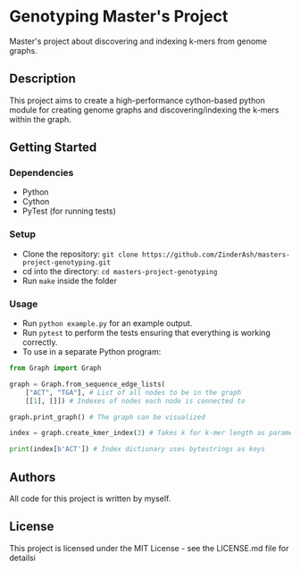 # Genotyping Master's Project
Master's project about discovering and indexing k-mers from genome graphs.

## Description

This project aims to create a high-performance cython-based python module for creating genome graphs and discovering/indexing the k-mers within the graph.

## Getting Started

### Dependencies

* Python
* Cython
* PyTest (for running tests)

### Setup

* Clone the repository: `git clone https://github.com/ZinderAsh/masters-project-genotyping.git`
* cd into the directory: `cd masters-project-genotyping`
* Run `make` inside the folder

### Usage

* Run `python example.py` for an example output.
* Run `pytest` to perform the tests ensuring that everything is working correctly.
* To use in a separate Python program:
```python
from Graph import Graph

graph = Graph.from_sequence_edge_lists(
	["ACT", "TGA"], # List of all nodes to be in the graph
	[[1], []]) # Indexes of nodes each node is connected to

graph.print_graph() # The graph can be visualized

index = graph.create_kmer_index(3) # Takes k for k-mer length as parameter

print(index[b'ACT']) # Index dictionary uses bytestrings as keys
```

## Authors

All code for this project is written by myself.

## License

This project is licensed under the MIT License - see the LICENSE.md file for detailsi
